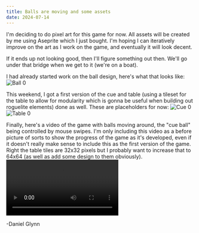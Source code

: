 ```yaml
---
title: Balls are moving and some assets
date: 2024-07-14
---
```


I'm deciding to do pixel art for this game for now. All assets will be created by me using Aseprite which I just bought. I'm hoping I can iteratively improve on the art as I work on the game, and eventually it will look decent.

If it ends up not looking good, then I'll figure something out then. We'll go under that bridge when we get to it (we're on a boat).

I had already started work on the ball design, here's what that looks like:
![Ball 0](/images/ball0.jpg)

This weekend, I got a first version of the cue and table (using a tileset for the table to allow for modularity which is gonna be useful when building out roguelite elements) done as well. These are placeholders for now:
![Cue 0](/images/cue0.jpg)
![Table 0](/images/table0.jpg)

Finally, here's a video of the game with balls moving around, the "cue ball" being controlled by mouse swipes. I'm only including this video as a before picture of sorts to show the progress of the game as it's developed, even if it doesn't really make sense to include this as the first version of the game. Right the table tiles are 32x32 pixels but I probably want to increase that to 64x64 (as well as add some design to them obviously).
![Table 0](/videos/game0.mp4)


-Daniel Glynn
